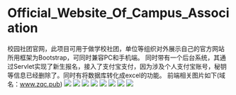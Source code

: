 # Official_Website_Of_Campus_Association
校园社团官网，此项目可用于做学校社团，单位等组织对外展示自己的官方网站
所用框架为Bootstrap，可同时兼容PC和手机端。
同时带有一个后台系统，其通过Servlet实现了新生报名，接入了支付宝支付，因为涉及个人支付宝账号，秘钥等信息已经删除了。同时有将数据库转化成excel的功能。
前端相关图片如下(域名：www.zqc.pub)
![](https://note.youdao.com/yws/public/resource/846eb6cb695cb6e7ff664973add5c906/xmlnote/35F7D68FC1E7418599958B8F2FE923AB/310)
![](https://note.youdao.com/yws/public/resource/846eb6cb695cb6e7ff664973add5c906/xmlnote/F5B23369F3E348B292E46C3270ADE79F/312
)
![](https://note.youdao.com/yws/public/resource/846eb6cb695cb6e7ff664973add5c906/xmlnote/F40C77073AE64E6A9ED370956F2E2C59/314)
![](https://note.youdao.com/yws/public/resource/846eb6cb695cb6e7ff664973add5c906/xmlnote/CE45417232FB4B84A14CAB7726773564/316)
![](https://note.youdao.com/yws/public/resource/846eb6cb695cb6e7ff664973add5c906/xmlnote/4F4729105BAC4D7E940912FF1396037B/318)
![](https://note.youdao.com/yws/public/resource/846eb6cb695cb6e7ff664973add5c906/xmlnote/A7365105FACD485C893D2E4ADE88E8F3/320)
![](https://note.youdao.com/yws/public/resource/846eb6cb695cb6e7ff664973add5c906/xmlnote/DC191271FD1C47C9AFB229F96E7CC943/322)
![](https://note.youdao.com/yws/public/resource/846eb6cb695cb6e7ff664973add5c906/xmlnote/B22EB0EB7E884713999FD63DF1513AF4/331)
